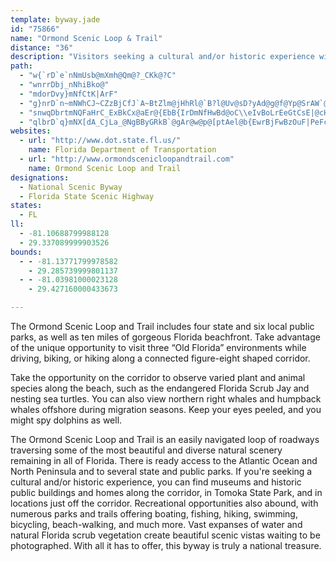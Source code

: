 ```yaml
---
template: byway.jade
id: "75866"
name: "Ormond Scenic Loop & Trail"
distance: "36"
description: "Visitors seeking a cultural and/or historic experience will find museums, historic public buildings, and private homes along the corridor, in Tomoka State Park, and in locations a few blocks off the designated roadways. This is a byway where recreational opportunities abound."
path: 
  - "w{`rD`e`nNmUsb@mXmh@Qm@?_CKk@?C"
  - "wnrrDbj_nNhiBko@"
  - "mdorDvy}mNfCtK|ArF"
  - "g}nrD`n~mNWhCJ~CZzBjCfJ`A~BtZlm@jHhRl@`B?l@Uv@sD?yAd@g@f@Yp@SrAW`@mAPcAM{@Jy@Zu@r@g@bAwCrBwAnD}@jAoAr@}Bd@}EdDNl@bJdPp@pBzVv{A|BsA|{EyhArS}InHeEfPeKt@u@vAsB`AmCxY{tA|CuN~@kD\\s@pVm\\xLuLdLsGV["
  - "snwqDbrtmNQFaHrC_ExBkCx@aEr@{EbB{IrDmNfHwBd@oC\\eIvBoLrEeGtCsE|@cHzBkQxGyPzF{M~DkGlC_CVwFbBaA\\uFlDuElBwDjAyRzDga@zMgIxB{R~GsCr@uWvIiNpDeLtDcCp@ePrF}l@vQmE~A}KtCkNdEuJjDeLrCkFlBiWhHwQpGo`@pImPlG{DlAgDbAsCf@{GdByDnA{TvFmc@bMk}@hZwSrH"
  - "qlbrD`q}mNX[dA_CjLa_@NgBByGRkB`@gAr@w@p@[ptAel@b{EwrBjFwBzOuF|PeFcIqZuHqUOi@}C_KmL}a@gBVsIlDkBnA_RdHePlHeGxBk\\vM{kApd@aWhJmOlG{DpAgUvI}Ah@wCf@qMx@qE~@eBj@_r@pV{y@j[sTxHaEhBi_@lNct@bYmd@`PgQzGwW`J}e@bQa_Czx@"
websites: 
  - url: "http://www.dot.state.fl.us/"
    name: Florida Department of Transportation
  - url: "http://www.ormondscenicloopandtrail.com"
    name: Ormond Scenic Loop and Trail
designations: 
  - National Scenic Byway
  - Florida State Scenic Highway
states: 
  - FL
ll: 
  - -81.10688799988128
  - 29.337089999903526
bounds: 
  - - -81.13771799978582
    - 29.285739999801137
  - - -81.03981000023128
    - 29.427160000433673

---
```


The Ormond Scenic Loop and Trail includes four state and six local public parks, as well as ten miles of gorgeous Florida beachfront. Take advantage of the unique opportunity to visit three “Old Florida” environments while driving, biking, or hiking along a connected figure-eight shaped corridor.
 
Take the opportunity on the corridor to observe varied plant and animal species along the beach, such as the endangered Florida Scrub Jay and nesting sea turtles. You can also view northern right whales and humpback
whales offshore during migration seasons. Keep your eyes peeled, and you might spy dolphins as well.

The Ormond Scenic Loop and Trail is an easily navigated loop of roadways traversing some of the most beautiful and diverse natural scenery remaining in all of Florida. There is ready access to the Atlantic Ocean and North Peninsula and to several state and public parks. If you're seeking a cultural and/or historic experience, you can find museums and historic public buildings and homes along the corridor, in Tomoka State Park, and in locations just off the corridor. Recreational opportunities also abound, with numerous parks and trails offering boating, fishing, hiking, swimming, bicycling, beach-walking, and much more. Vast expanses of water and natural Florida scrub vegetation create beautiful scenic vistas waiting to be photographed. With all it has to offer, this byway is truly a national treasure.